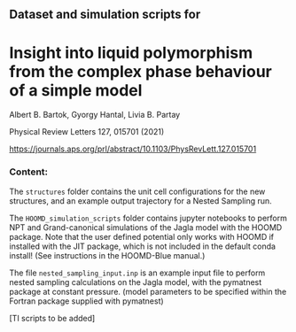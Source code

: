 ## Dataset and simulation scripts for
# Insight into liquid polymorphism from the complex phase behaviour of a simple model

Albert B. Bartok, Gyorgy Hantal, Livia B. Partay

Physical Review Letters 127, 015701 (2021)

<https://journals.aps.org/prl/abstract/10.1103/PhysRevLett.127.015701>

### Content:

The ``structures`` folder contains the unit cell configurations for the new structures, and
an example output trajectory for a Nested Sampling run.

The ``HOOMD_simulation_scripts`` folder contains jupyter notebooks to perform NPT and Grand-canonical 
simulations of the Jagla model with the HOOMD package. Note that the user defined potential only works with
HOOMD if installed with the JIT package, which is not included in the default conda install! (See instructions 
in the HOOMD-Blue manual.)

The file ``nested_sampling_input.inp`` is an example input file to perform nested sampling calculations on the Jagla
model, with the pymatnest package at constant pressure. (model parameters to be specified within the Fortran package supplied 
with pymatnest) 

[TI scripts to be added] 
